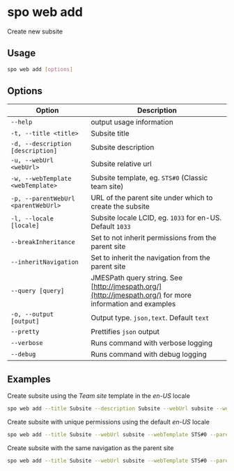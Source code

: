 # spo web add

Create new subsite

## Usage

```sh
spo web add [options]
```

## Options

Option|Description
------|-----------
`--help`|output usage information
`-t, --title <title>`|Subsite title
`-d, --description [description]`|Subsite description
`-u, --webUrl <webUrl>`|Subsite relative url
`-w, --webTemplate <webTemplate>`|Subsite template, eg. `STS#0` (Classic team site)
`-p, --parentWebUrl <parentWebUrl>`|URL of the parent site under which to create the subsite
`-l, --locale [locale]`|Subsite locale LCID, eg. `1033` for en-US. Default `1033`
`--breakInheritance`|Set to not inherit permissions from the parent site
`--inheritNavigation`|Set to inherit the navigation from the parent site
`--query [query]`|JMESPath query string. See [http://jmespath.org/](http://jmespath.org/) for more information and examples
`-o, --output [output]`|Output type. `json,text`. Default `text`
`--pretty`|Prettifies `json` output
`--verbose`|Runs command with verbose logging
`--debug`|Runs command with debug logging

## Examples

Create subsite using the _Team site_ template in the _en-US_ locale

```sh
spo web add --title Subsite --description Subsite --webUrl subsite --webTemplate STS#0 --parentWebUrl https://contoso.sharepoint.com --locale 1033
```

Create subsite with unique permissions using the default _en-US_ locale

```sh
spo web add --title Subsite --webUrl subsite --webTemplate STS#0 --parentWebUrl https://contoso.sharepoint.com --breakInheritance
```

Create subsite with the same navigation as the parent site

```sh
spo web add --title Subsite --webUrl subsite --webTemplate STS#0 --parentWebUrl https://contoso.sharepoint.com --inheritNavigation
```